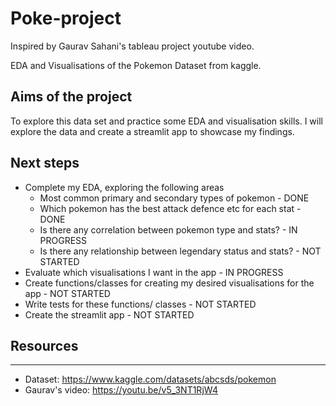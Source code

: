 # Poke-project

Inspired by Gaurav Sahani's tableau project youtube video.

EDA and Visualisations of the Pokemon Dataset from kaggle.

## Aims of the project

To explore this data set and practice some EDA and visualisation skills. I will explore the data and create a streamlit app to showcase my findings.

## Next steps
- Complete my EDA, exploring the following areas
  - Most common primary and secondary types of pokemon - DONE
  - Which pokemon has the best attack defence etc for each stat - DONE
  - Is there any correlation between pokemon type and stats? - IN PROGRESS
  - Is there any relationship between legendary status and stats? - NOT STARTED
- Evaluate which visualisations I want in the app - IN PROGRESS
- Create functions/classes for creating my desired visualisations for the app - NOT STARTED
- Write tests for these functions/ classes - NOT STARTED
- Create the streamlit app - NOT STARTED



## Resources
___

- Dataset: https://www.kaggle.com/datasets/abcsds/pokemon
- Gaurav's video: https://youtu.be/v5_3NT1RjW4